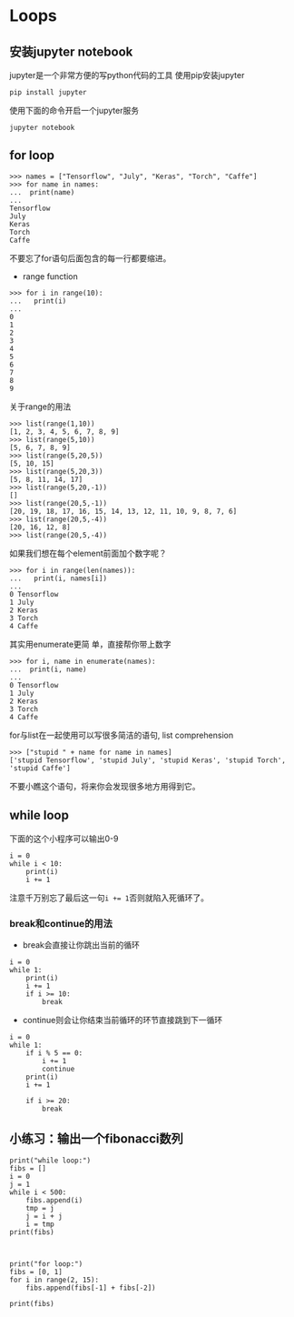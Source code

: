 # Loops

## 安装jupyter notebook
jupyter是一个非常方便的写python代码的工具
使用pip安装jupyter
```
pip install jupyter
````

使用下面的命令开启一个jupyter服务
```
jupyter notebook
```


## for loop

```
>>> names = ["Tensorflow", "July", "Keras", "Torch", "Caffe"]
>>> for name in names:
...  print(name)
... 
Tensorflow
July
Keras
Torch
Caffe 
```
不要忘了for语句后面包含的每一行都要缩进。

- range function
```
>>> for i in range(10):
...   print(i)
... 
0
1
2
3
4
5
6
7
8
9
```

关于range的用法
```
>>> list(range(1,10))
[1, 2, 3, 4, 5, 6, 7, 8, 9]
>>> list(range(5,10))
[5, 6, 7, 8, 9]
>>> list(range(5,20,5))
[5, 10, 15]
>>> list(range(5,20,3))
[5, 8, 11, 14, 17]
>>> list(range(5,20,-1))
[]
>>> list(range(20,5,-1))
[20, 19, 18, 17, 16, 15, 14, 13, 12, 11, 10, 9, 8, 7, 6]
>>> list(range(20,5,-4))
[20, 16, 12, 8]
>>> list(range(20,5,-4))
```

如果我们想在每个element前面加个数字呢？
```
>>> for i in range(len(names)):
...   print(i, names[i])
... 
0 Tensorflow
1 July
2 Keras
3 Torch
4 Caffe
```

其实用enumerate更简
单，直接帮你带上数字
```
>>> for i, name in enumerate(names):
...  print(i, name)
... 
0 Tensorflow
1 July
2 Keras
3 Torch
4 Caffe
```

for与list在一起使用可以写很多简洁的语句, list comprehension
```
>>> ["stupid " + name for name in names]
['stupid Tensorflow', 'stupid July', 'stupid Keras', 'stupid Torch', 'stupid Caffe']
```
不要小瞧这个语句，将来你会发现很多地方用得到它。


## while loop

下面的这个小程序可以输出0-9
```
i = 0
while i < 10:
	print(i)
	i += 1
```
注意千万别忘了最后这一句```i += 1```否则就陷入死循环了。


### break和continue的用法
- break会直接让你跳出当前的循环
```
i = 0
while 1:
	print(i)
	i += 1
	if i >= 10:
		break
```

- continue则会让你结束当前循环的环节直接跳到下一循环
```
i = 0
while 1:
	if i % 5 == 0:
		i += 1
		continue
	print(i)
	i += 1
	
	if i >= 20:
		break
```


## 小练习：输出一个fibonacci数列
```
print("while loop:")
fibs = []
i = 0
j = 1
while i < 500:
	fibs.append(i)
	tmp = j
	j = i + j
	i = tmp
print(fibs)



print("for loop:")
fibs = [0, 1]
for i in range(2, 15):
	fibs.append(fibs[-1] + fibs[-2])

print(fibs)
```

